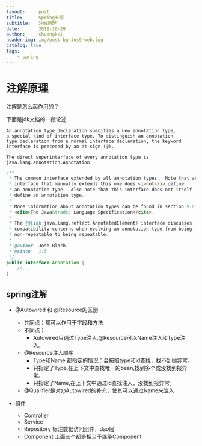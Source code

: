 ```yaml
---
layout:     post
title:      Spring专题
subtitle:   注解原理
date:       2019-10-29
author:     chuangkel
header-img: img/post-bg-ios9-web.jpg
catalog: true
tags:
    - spring
---
```


# 注解原理

注解是怎么起作用的？

下面是jdk文档的一段论述：

```
An annotation type declaration specifies a new annotation type, 
a special kind of interface type. To distinguish an annotation 
type declaration from a normal interface declaration, the keyword 
interface is preceded by an at-sign (@).
...
The direct superinterface of every annotation type is java.lang.annotation.Annotation.
```

```java
/**
 * The common interface extended by all annotation types.  Note that an
 * interface that manually extends this one does <i>not</i> define
 * an annotation type.  Also note that this interface does not itself
 * define an annotation type.
 *
 * More information about annotation types can be found in section 9.6 of
 * <cite>The Java&trade; Language Specification</cite>.
 *
 * The {@link java.lang.reflect.AnnotatedElement} interface discusses
 * compatibility concerns when evolving an annotation type from being
 * non-repeatable to being repeatable.
 *
 * @author  Josh Bloch
 * @since   1.5
 */
public interface Annotation {
    //...
}
```

## spring注解

* @Autowired 和 @Resource的区别
    * 共同点：都可以作用于字段和方法
    * 不同点：
        * Autowired只通过Type注入,@Resource可以Name注入和Type注入。
    * @Resource注入顺序
        * Type和Name 都指定的情况：会按照type和id查找，找不到抛异常。
        * 只指定了Type,在上下文中查找唯一的bean,找到多个或没找到报异常。
        * 只指定了Name,在上下文中通过id查找注入，没找到报异常。
     * @Qualifier是对@Autowired的补充，使其可以通过Name来注入
    
     
    
* 组件
    * Controller
    * Service
    * Repository 标注数据访问组件，dao层
    * Component 上面三个都是相当于继承Component
    